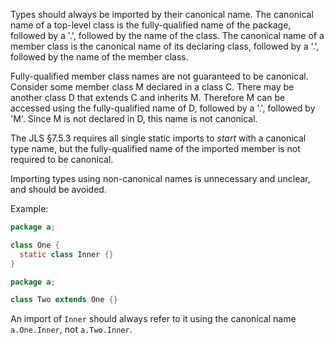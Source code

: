 Types should always be imported by their canonical name. The canonical name of
a top-level class is the fully-qualified name of the package, followed by a
'.', followed by the name of the class. The canonical name of a member class is
the canonical name of its declaring class, followed by a '.', followed by the
name of the member class.

Fully-qualified member class names are not guaranteed to be canonical.
Consider some member class M declared in a class C. There may be another class
D that extends C and inherits M.  Therefore M can be accessed using the
fully-qualified name of D, followed by a '.', followed by 'M'. Since M is not
declared in D, this name is not canonical.

The JLS §7.5.3 requires all single static imports to *start* with a canonical
type name, but the fully-qualified name of the imported member is not required
to be canonical.

Importing types using non-canonical names is unnecessary and unclear, and
should be avoided.

Example:

```java
package a;

class One {
  static class Inner {}
}
```

```java
package a;

class Two extends One {}
```

An import of `Inner` should always refer to it using the canonical name
`a.One.Inner`, not `a.Two.Inner`.
